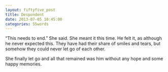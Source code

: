 ```yaml
---
layout: fiftyfive_post
title: Despondent
date: 2013-07-05 10:45:00
categories: 55words
---
```


“This needs to end.” She said. She meant it this time. He felt it, as although he never expected this. They have had their share of smiles and tears, but somehow they could never let go of each other.

She finally let go and all that remained was him without any hope and some happy memories.
